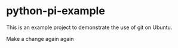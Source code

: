 # python-pi-example
This is an example project to demonstrate the use of git on Ubuntu.

Make a change again
again
